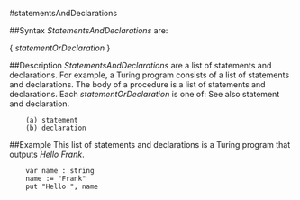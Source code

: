 
#statementsAndDeclarations

##Syntax
_StatementsAndDeclarations_ are:

{ _statementOrDeclaration_ }




##Description
_StatementsAndDeclarations_ are a list of statements and declarations. For example, a Turing program consists of a list of statements and declarations. The body of a procedure is a list of statements and declarations.
Each _statementOrDeclaration_ is one of:
See also statement and declaration.


        (a) statement
        (b) declaration
##Example
This list of statements and declarations is a Turing program that outputs _Hello Frank_.


        var name : string
        name := "Frank"
        put "Hello ", name
